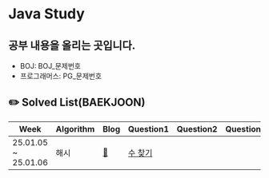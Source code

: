 # Java Study

## 공부 내용을 올리는 곳입니다.
- BOJ: BOJ_문제번호
- 프로그래머스: PG_문제번호

## ✏️ Solved List(BAEKJOON)
|Week|Algorithm|Blog|Question1|Question2|Question3|Question4|Question5|Question6|
|---|---|---|---|---|---|---|---|---|
|25.01.05 ~ 25.01.06|해시|[🙆](https://pang1124.tistory.com/entry/%EC%9E%90%EB%A3%8C%EA%B5%AC%EC%A1%B0-HashMap%ED%95%B4%EC%8B%9C%EB%A7%B5-HashSet%ED%95%B4%EC%8B%9C%EC%85%8B)|[수 찾기](https://www.acmicpc.net/problem/1920)| | | | | |


